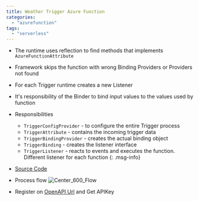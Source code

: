 ```yaml
---
title: Weather Trigger Azure Function
categories: 
  - "azurefunction"
tags: 
  - "serverless"
---
```


- The runtime uses reflection to find methods that implements `AzureFunctionAttribute`
- Framework skips the function with wrong Binding Providers or Providers not found
- For each Trigger runtime creates a new Listener
- It's responsibility of the Binder to bind input values to the values used by function
- Responsibilities
  - `TriggerConfigProvider` - to configure the entire Trigger process
  - `TriggerAttribute` - contains the incoming trigger data
  - `TriggerBindingProvider` - creates the actual binding object
  - `TriggerBinding` - creates the listener interface
  - `TriggerListener` - reacts to events and executes the function. Different listener for each function
{: .msg-info}

- [Source Code](https://github.com/devignitelab/azure-sdk-samples/tree/main/dotnet/CustomFunctionTrigger)
- Process flow ![Center_600_Flow](/assets/images\Func_Lab02_01.png)
- Register on [OpenAPI Url](https://openweathermap.org/) and Get APIKey
